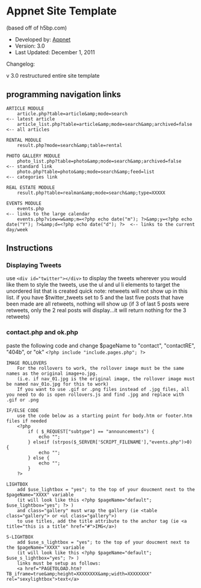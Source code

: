 # Appnet Site Template
(based off of h5bp.com)

* Developed by:   [Appnet](http://appnet.com)
* Version:        3.0
* Last Updated:   December 1, 2011

Changelog:

v 3.0           restructured entire site template           



##  programming navigation links
	
    ARTICLE MODULE
        article.php?table=article&amp;mode=search                           <-- latest article
        article_list.php?table=article&amp;mode=search&amp;archived=false   <-- all articles

    RENTAL MODULE
        result.php?mode=search&amp;table=rental
	
    PHOTO GALLERY MODULE
        photo_list.php?table=photo&amp;mode=search&amp;archived=false       <-- standard link
        photo.php?table=photo&amp;mode=search&amp;feed=list                 <-- categories link
	
    REAL ESTATE MODULE
        result.php?table=realman&amp;mode=search&amp;type=XXXXX
	
    EVENTS MODULE
        events.php                                                                                                      <-- links to the large calendar
        events.php?view=w&amp;m=<?php echo date("m"); ?>&amp;y=<?php echo date("Y"); ?>&amp;d=<?php echo date("d"); ?>  <-- links to the current day/week



## Instructions

### Displaying Tweets
use `<div id="twitter"></div>` to display the tweets wherever you would like them to style the tweets, use the ul and ul li elements to target the unordered list that is created quick note: retweets will not show up in this list. if you have $twitter\_tweets set to 5 and the last five posts that have been made are all retweets, nothing will show up (if 3 of last 5 posts were retweets, only the 2 real posts will display...it will return nothing for the 3 retweets)

### contact.php and ok.php
paste the following code and change $pageName to "contact", "contactRE", "404b", or "ok" `<?php include "include.pages.php"; ?>`
	
	IMAGE ROLLOVERS
		For the rollovers to work, the rollover image must be the same names as the original image+o.jpg.
		(i.e. if nav_01.jpg is the original image, the rollover image must be named nav_01o.jpg for this to work)
		If you want to use .gif or .png files instead of .jpg files, all you need to do is open rollovers.js and find .jpg and replace with .gif or .png
	
	IF/ELSE CODE
		use the code below as a starting point for body.htm or footer.htm files if needed
		<?php 
			if ( $_REQUEST["subtype"] == "announcements") {
				echo "";
			} elseif (strpos($_SERVER['SCRIPT_FILENAME'],"events.php")>0) {
				echo "";
			} else {
				echo "";
			}
		?>
	
	LIGHTBOX
		add $use_lightbox = "yes"; to the top of your doucment next to the $pageName="XXXX" variable
		(it will look like this <?php $pageName="default"; $use_lightbox="yes"; ?> )
		and class="gallery" must wrap the gallery (ie <table class="gallery"> or <ul class="gallery">)
		to use titles, add the title attribute to the anchor tag (ie <a title="this is a title" href="#">IMG</a>)
	
	S-LIGHTBOX
		add $use_s_lightbox = "yes"; to the top of your doucment next to the $pageName="XXXX" variable
		(it will look like this <?php $pageName="default"; $use_s_lightbox="yes"; ?> )
		links must be setup as follows:
		<a href="PAGETOLOAD.htm?TB_iframe=true&amp;height=XXXXXXXX&amp;width=XXXXXXXX" rel="sexylightbox">text</a>
